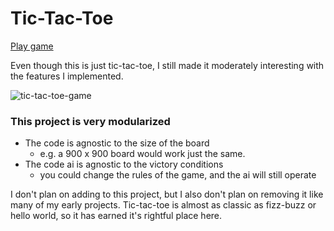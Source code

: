 # Tic-Tac-Toe

[Play game](https://rscarbel.github.io/decoupled-architecture-tic-tac-toe/)

Even though this is just tic-tac-toe, I still made it moderately interesting with the features I implemented.

![tic-tac-toe-game](https://user-images.githubusercontent.com/40727301/145236778-bff5b0dc-66ea-40f4-8c3e-1e04191ea5a6.png)

### This project is very modularized
* The code is agnostic to the size of the board
  * e.g. a 900 x 900 board would work just the same.
* The code ai is agnostic to the victory conditions
  * you could change the rules of the game, and the ai will still operate


I don't plan on adding to this project, but I also don't plan on removing it like many of my early projects.
Tic-tac-toe is almost as classic as fizz-buzz or hello world, so it has earned it's rightful place here.